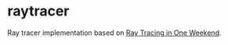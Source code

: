 # raytracer

Ray tracer implementation based on [Ray Tracing in One Weekend](https://raytracing.github.io/books/RayTracingInOneWeekend.html).
